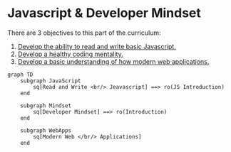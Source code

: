 # Javascript & Developer Mindset

There are 3 objectives to this part of the curriculum:

1. [Develop the ability to read and write basic Javascript.](objectives/javascript.md)
2. [Develop a healthy coding mentality.](objectives/developerMindset.md)
3. [Develop a basic understanding of how modern web applications.](objectives/webArchitecture)

```mermaid
graph TD
    subgraph JavaScript
        sq[Read and Write <br/> Jeavascript] ==> ro(JS Introduction)
    end

    subgraph Mindset
        sq[Developer Mindset] ==> ro(Introduction)
    end

    subgraph WebApps
        sq[Modern Web </br/> Applications]
    end
```
